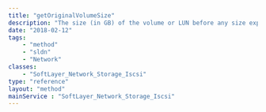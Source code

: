 ```yaml
---
title: "getOriginalVolumeSize"
description: "The size (in GB) of the volume or LUN before any size expansion, or of the volume (before any possible size expansion) from which the duplicate volume or LUN was created."
date: "2018-02-12"
tags:
    - "method"
    - "sldn"
    - "Network"
classes:
    - "SoftLayer_Network_Storage_Iscsi"
type: "reference"
layout: "method"
mainService : "SoftLayer_Network_Storage_Iscsi"
---
```

